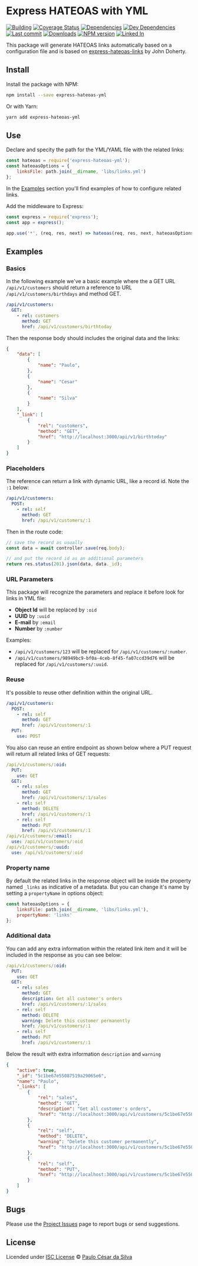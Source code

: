 # Express HATEOAS with YML

[![Building](https://travis-ci.org/pcs980/express-hateoas-yml.svg?branch=master)](https://travis-ci.org/pcs980/express-hateoas-yml)
[![Coverage Status](https://coveralls.io/repos/github/pcs980/express-hateoas-yml/badge.svg?branch=master)](https://coveralls.io/github/pcs980/express-hateoas-yml?branch=master)
[![Dependencies](https://img.shields.io/david/pcs980/express-hateoas-yml.svg)](https://www.npmjs.com/package/express-hateoas-yml)
[![Dev Dependencies](https://img.shields.io/david/dev/pcs980/express-hateoas-yml.svg)](https://www.npmjs.com/package/express-hateoas-yml)
[![Last commit](https://img.shields.io/github/last-commit/pcs980/express-hateoas-yml.svg)](https://www.npmjs.com/package/express-hateoas-yml)
[![Downloads](https://img.shields.io/npm/dt/express-hateoas-yml.svg)](https://www.npmjs.com/package/express-hateoas-yml)
[![NPM version](https://img.shields.io/npm/v/express-hateoas-yml.svg)](https://www.npmjs.com/package/express-hateoas-yml)
[![Linked In](https://img.shields.io/badge/Linked-In-blue.svg)](https://www.linkedin.com/in/pcs980)

This package will generate HATEOAS links automatically based on a configuration file and is based on [express-hateoas-links](https://www.npmjs.com/package/express-hateoas-links) by John Doherty.

## Install

Install the package with NPM:

```bash
npm install --save express-hateoas-yml
```

Or with Yarn:

```bash
yarn add express-hateoas-yml
```

## Use

Declare and specity the path for the YML/YAML file with the related links:

```js
const hateoas = require('express-hateoas-yml');
const hateoasOptions = {
    linksFile: path.join(__dirname, 'libs/links.yml')
};
```

In the [Examples](#examples) section you'll find examples of how to configure related links.

Add the middleware to Express:

```js
const express = require('express');
const app = express();

app.use('*', (req, res, next) => hateoas(req, res, next, hateoasOptions));
```

## Examples

### Basics

In the following example we've a basic example where the a GET URL `/api/v1/customers` should return a reference to URL `/api/v1/customers/birthdays` and method GET.

```yml
/api/v1/customers:
  GET:
    - rel: customers
      method: GET
      href: /api/v1/customers/birthtoday
```

Then the response body should includes the original data and the links:

```json
{
    "data": [
        {
            "name": "Paulo",
        },
        {
            "name": "Cesar"
        },
        {
            "name": "Silva"
        }
    ],
    "_link": [
        {
            "rel": "customers",
            "method": "GET",
            "href": "http://localhost:3000/api/v1/birthtoday"
        }
    ]
}
```

### Placeholders

The reference can return a link with dynamic URL, like a record id. Note the `:1` below:

```yml
/api/v1/customers:
  POST:
    - rel: self
      method: GET
      href: /api/v1/customers/:1
```

Then in the route code:

```js
// save the record as usually
const data = await controller.save(req.body);

// and put the record id as an additional parameters 
return res.status(201).json(data, data._id);
```

### URL Parameters

This package will recognize the parameters and replace it before look for links in YML file:

* **Object Id** will be replaced by `:oid`
* **UUID** by `:uuid`
* **E-mail** by `:email`
* **Number** by `:number`

Examples:
* `/api/v1/customers/123` will be replaced for `/api/v1/customers/:number`.
* `/api/v1/customers/98949bc9-bf0a-4ceb-8f45-fa07ccd39d76` will be replaced for `/api/v1/customers/:uuid`.

### Reuse

It's possible to reuse other definition within the original URL.

```yml
/api/v1/customers:
  POST:
    - rel: self
      method: GET
      href: /api/v1/customers/:1
  PUT:
    use: POST
```

You also can reuse an entire endpoint as shown below where a PUT request will return all related links of GET requests:

```yml
/api/v1/customers/:oid:
  PUT:
    use: GET
  GET:
    - rel: sales
      method: GET
      href: /api/v1/customers/:1/sales
    - rel: self
      method: DELETE
      href: /api/v1/customers/:1
    - rel: self
      method: PUT
      href: /api/v1/customers/:1
/api/v1/customers/:email:
  use: /api/v1/customers/:oid
/api/v1/customers/:uuid:
  use: /api/v1/customers/:oid
```

### Property name

By default the related links in the response object will be inside the property named `_links` as indicative of a metadata. But you can change it's name by setting a `propertyName` in options object:

```javascript
const hateoasOptions = {
    linksFile: path.join(__dirname, 'libs/links.yml'),
    propertyName: 'links'
};
```

### Additional data

You can add any extra information within the related link item and it will be included in the response as you can see below:

```yml
/api/v1/customers/:oid:
  PUT:
    use: GET
  GET:
    - rel: sales
      method: GET
      description: Get all customer's orders
      href: /api/v1/customers/:1/sales
    - rel: self
      method: DELETE
      warning: Delete this customer permanently
      href: /api/v1/customers/:1
    - rel: self
      method: PUT
      href: /api/v1/customers/:1
```

Below the result with extra information `description` and `warning` 

```json
{
    "active": true,
    "_id": "5c1be67e55087519a29065e6",
    "name": "Paulo",
    "_links": [
        {
            "rel": "sales",
            "method": "GET",
            "description": "Get all customer's orders",
            "href": "http://localhost:3000/api/v1/customers/5c1be67e55087519a29065e6/sales"
        },
        {
            "rel": "self",
            "method": "DELETE",
            "warning": "Delete this customer permanently",
            "href": "http://localhost:3000/api/v1/customers/5c1be67e55087519a29065e6"
        },
        {
            "rel": "self",
            "method": "PUT",
            "href": "http://localhost:3000/api/v1/customers/5c1be67e55087519a29065e6"
        }
    ]
}
```

## Bugs

Please use the [Project Issues](https://github.com/pcs980/express-hateoas-yml/issues) page to report bugs or send suggestions.

## License

Licended under [ISC License](LICENSE) © [Paulo César da Silva](https://www.linkedin.com/in/pcs980)